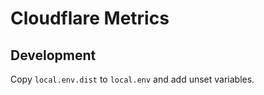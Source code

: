 # Cloudflare Metrics

## Development

Copy `local.env.dist` to `local.env` and add unset variables.
